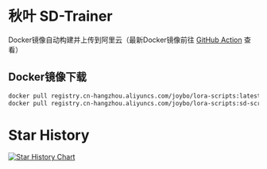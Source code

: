 # 秋叶 SD-Trainer
Docker镜像自动构建并上传到阿里云（最新Docker镜像前往 [GitHub Action](../../actions) 查看）
## Docker镜像下载
```bash
docker pull registry.cn-hangzhou.aliyuncs.com/joybo/lora-scripts:latest
docker pull registry.cn-hangzhou.aliyuncs.com/joybo/lora-scripts:sd-scripts
```
# Star History

[![Star History Chart](https://api.star-history.com/svg?repos=IAMJOYBO/ktransformers&type=Date)](https://www.star-history.com/#IAMJOYBO/ktransformers&Date)
